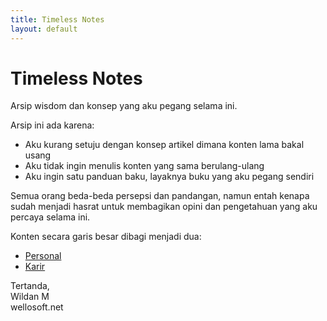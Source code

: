 ```yaml
---
title: Timeless Notes
layout: default
---
```


# Timeless Notes

Arsip wisdom dan konsep yang aku pegang selama ini.

Arsip ini ada karena:
+ Aku kurang setuju dengan konsep artikel dimana konten lama bakal usang
+ Aku tidak ingin menulis konten yang sama berulang-ulang
+ Aku ingin satu panduan baku, layaknya buku yang aku pegang sendiri

Semua orang beda-beda persepsi dan pandangan, namun entah kenapa sudah menjadi hasrat untuk membagikan opini dan pengetahuan yang aku percaya selama ini.

Konten secara garis besar dibagi menjadi dua:
+ [Personal](/personal/)
+ [Karir](/career/)

Tertanda,<br>
Wildan M<br>
wellosoft.net